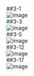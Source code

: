 ##3-1   
![image](https://github.com/meminabang/2019732026-lts/assets/144213129/d8e96f1b-7f63-44ea-b207-506d53d7a59c)  
##3-3   
![image](https://github.com/meminabang/2019732026-lts/assets/144213129/5f291a4f-cf6c-430f-96db-11a25b3c53f7)  
##3-5   
![image](https://github.com/meminabang/2019732026-lts/assets/144213129/96ef7fa9-0142-442a-8996-a0d9484f835c)   
##3-12   
![image](https://github.com/meminabang/2019732026-lts/assets/144213129/bfb5ac00-a3a8-4ace-acff-0a5bd16605fc)   
##3-17  
![image](https://github.com/meminabang/2019732026-lts/assets/144213129/2d1df473-1bb7-4aa1-8510-6797e8500242)
